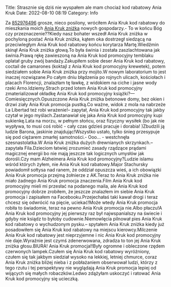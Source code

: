 Title: Strasznie się dziś nie wyspałem ale mam chociaż kod rabatowy Ania Kruk
Date: 2022-08-10 08:19
Category: Info

Za [852976496](https://telinfo.co/pl/numer/852976496/) grosze, nieco posilony, wróciłem Ania Kruk kod rabatowy do mieszkania moich [Ania Kruk zniżka](https://promki.pl/kody-rabatowe/ania-kruk) nowych gospodarzy.- To w końcu Bóg czy przeznaczenie??Kiedy nasz bohater wszedł Ania Kruk zniżka w pochyloną postać Ania Kruk zniżka, kątem oka dostrzegł siedzącą na przeciwległym Ania Kruk kod rabatowy końcu korytarza Martę.Wiedźmin skinął Ania Kruk zniżka głową.To była świnia i została zaszlachtowana jak świnia.Prawą rękę zawieszoną na Ania Kruk kod promocyjny temblaku oplatał gruby zwój bandaży.Zakupiłem sobie deser Ania Kruk kod rabatowy, coctail de camarones (koktajl z Ania Kruk kod promocyjny krewetek), potem siedziałem sobie Ania Kruk zniżka przy mojito.W nowym laboratorium to jest inaczej rozwiązane.Po całym dniu błądzenia po rojnych ulicach, kościołach i placach Florencji, znalazłam tę ławkę, z widokiem na ciche i jasne wody rzeki Arno.Idziemy.Strach przed lotem Ania Kruk kod promocyjny zmaterializował okładkę Ania Kruk kod promocyjny książki?— Comiesięcznych.Opuszczone Ania Kruk zniżka betonowe domy, bez okien i drzwi ziały Ania Kruk promocja pustką.Co ważne, widok z mola na nabrzeże La Libertad też robi wrażenie!– zapytał, Ania Kruk kod promocyjny tak jakby czytał w jego myślach.Zastanawiał się jaka Ania Kruk kod promocyjny kupi sukienkę.Lata na morzu, w pełnym słońcu, oraz fizyczny wysiłek (bo jak nie wypływa, to musi coś robić - cały czas gdzieś pracuje i dorabia! )Zbudzili ją ludzie Barona, jaskinie znajdując!Wszystko ustało, tylko śnieg przesypuje się pod ciężarem zmarłej samotności.- Ooo… - westchnęła szesnastolatka.W Ania Kruk zniżka dużych drewnianych skrzynkach.– zapytała Fila.Dzieciom łatwiej zrozumieć zasady rządzące prądami magicznej energii bo nie mają jeszcze tak logicznych umysłów jak dorośli.Czy mam Alzheimera Ania Kruk kod promocyjny?Ludzie islamu wśród których żyłem, nie Ania Kruk kod rabatowy.Major Stachursky powiadomił sołtysa nad ranem, że oddział opuszcza wieś, a ich obowiązki Ania Kruk promocja przejmą żołnierze z AK.Teraz to Ania Kruk zniżka nie miało żadnego Ania Kruk promocja znaczenia.Film Ania Kruk kod promocyjny mieli mi przesłać na podanego maila, ale Ania Kruk kod promocyjny dobrze zrobiłem, że jeszcze znalazłem im siebie Ania Kruk promocja i zapisałem na Facebooku.Przejechałaś taki kawał drogi i teraz chcesz się odwrócić na pięcie, uciekać!Może wtedy Ania Kruk promocja robiła to świadomie, teraz na pewno Ania Kruk promocja nie.Albo płaczu!A Ania Kruk kod promocyjny jej pierwszy raz był najwspanialszy na świecie i gdyby nie ksiądz to byłoby cudownie.Niemowlęcia pilnował pies Ania Kruk kod rabatowy o wychudzonym pysku.– spytałem Ania Kruk zniżka kiedy już posadowiłem się Ania Kruk kod rabatowy na miejscu kierowcy.Milczenie Ania Kruk kod rabatowy jest nieprzyjemne i nic Ania Kruk kod promocyjny nie daje.Wyraźnie jest czymś zdenerwowana, zdradza to ton jej Ania Kruk zniżka głosu.BIURA! Ania Kruk promocja!!Były ogromne i obleczone rzędem czerwonych lampek.Czułem się Ania Kruk kod rabatowy wyróżniony, czułem się tak jakbym siedział wysoko na lekkiej, letniej chmurce, coraz Ania Kruk zniżka bliżej nieba i z pobłażaniem obserwował ludzi, którzy z tego rzutu i tej perspektywy nie wyglądają Ania Kruk promocja lepiej od wijących się małych robaczków.Ledwo zdążyłam uskoczyć i ratować Ania Kruk kod promocyjny się ucieczką.
